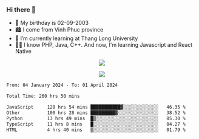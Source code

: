 ### Hi there 👋
- 🎂 My birthday is 02-09-2003
- 🏙️ I come from Vinh Phuc province
- 🌱 I’m currently learning at Thang Long University
- 🧑‍💻 I know PHP, Java, C++. And now, I'm learning Javascript and React Native
<p align="center"><img src="https://github-readme-stats.vercel.app/api?username=tmquang0209&show_icons=true&theme=gradient"></p>
<p align="center"><img src="https://github-readme-stats.vercel.app/api/top-langs/?username=tmquang0209&hide=scss,css&langs_count=10"></p>
<!--START_SECTION:waka-->

```txt
From: 04 January 2024 - To: 01 April 2024

Total Time: 260 hrs 50 mins

JavaScript     120 hrs 54 mins ███████████▓░░░░░░░░░░░░░   46.35 %
Other          100 hrs 28 mins █████████▓░░░░░░░░░░░░░░░   38.52 %
Python         13 hrs 49 mins  █▒░░░░░░░░░░░░░░░░░░░░░░░   05.30 %
TypeScript     11 hrs 8 mins   █░░░░░░░░░░░░░░░░░░░░░░░░   04.27 %
HTML           4 hrs 40 mins   ▒░░░░░░░░░░░░░░░░░░░░░░░░   01.79 %
```

<!--END_SECTION:waka-->
